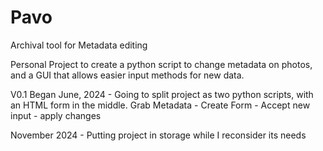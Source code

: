 # Pavo
Archival tool for Metadata editing

Personal Project to create a python script to change metadata on photos, and a GUI that allows easier input methods for new data.

V0.1 Began June, 2024 - Going to split project as two python scripts, with an HTML form in the middle. Grab Metadata - Create Form - Accept new input - apply changes

November 2024 - Putting project in storage while I reconsider its needs